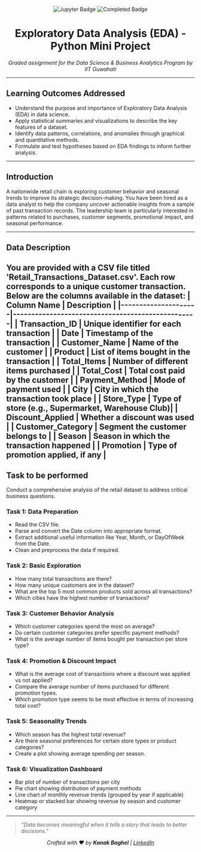 <p align="center">
  <img src="https://img.shields.io/badge/Tool-Jupyter-orange?logo=jupyter&logoColor=white" alt="Jupyter Badge" />
  <img src="https://img.shields.io/badge/Status-Completed-success" alt="Completed Badge" />
</p>

<h1 align="center">Exploratory Data Analysis (EDA) - Python Mini Project</h1>
<p align="center"><em>Graded assignment for the Data Science &amp; Business Analytics Program by IIT Guwahati</em></p>

---

## Learning Outcomes Addressed
- Understand the purpose and importance of Exploratory Data Analysis (EDA) in data science.
- Apply statistical summaries and visualizations to describe the key features of a dataset.
- Identify data patterns, correlations, and anomalies through graphical and quantitative methods.
- Formulate and test hypotheses based on EDA findings to inform further analysis.
---

## Introduction
A nationwide retail chain is exploring customer behavior and seasonal trends to improve its strategic decision-making. You have been hired as a data analyst to help the company uncover actionable insights from a sample of past transaction records. The leadership team is particularly interested in patterns related to purchases, customer segments, promotional impact, and seasonal performance. 

---

## Data Description
You are provided with a CSV file titled 'Retail_Transactions_Dataset.csv'. Each row corresponds to a unique customer transaction. Below are the columns available in the dataset: 
| Column Name         | Description                                      |
|---------------------|--------------------------------------------------|
| Transaction_ID      | Unique identifier for each transaction           |
| Date                | Timestamp of the transaction                     |
| Customer_Name       | Name of the customer                             |
| Product             | List of items bought in the transaction          |
| Total_Items         | Number of different items purchased              |
| Total_Cost          | Total cost paid by the customer                  |
| Payment_Method      | Mode of payment used                             |
| City                | City in which the transaction took place         |
| Store_Type          | Type of store (e.g., Supermarket, Warehouse Club)|
| Discount_Applied    | Whether a discount was used                      |
| Customer_Category   | Segment the customer belongs to                  |
| Season              | Season in which the transaction happened         |
| Promotion           | Type of promotion applied, if any                |
---

## Task to be performed
Conduct a comprehensive analysis of the retail dataset to address critical business questions. 

### Task 1: Data Preparation 
- Read the CSV file. 
- Parse and convert the Date column into appropriate format. 
- Extract additional useful information like Year, Month, or DayOfWeek from the Date. 
- Clean and preprocess the data if required. 
### Task 2: Basic Exploration 
- How many total transactions are there? 
- How many unique customers are in the dataset? 
- What are the top 5 most common products sold across all transactions? 
- Which cities have the highest number of transactions? 
### Task 3: Customer Behavior Analysis 
- Which customer categories spend the most on average? 
- Do certain customer categories prefer specific payment methods? 
- What is the average number of items bought per transaction per store type? 
### Task 4: Promotion & Discount Impact 
- What is the average cost of transactions where a discount was applied vs not applied? 
- Compare the average number of items purchased for different promotion types. 
- Which promotion type seems to be most effective in terms of increasing total cost? 
### Task 5: Seasonality Trends 
- Which season has the highest total revenue? 
- Are there seasonal preferences for certain store types or product categories? 
- Create a plot showing average spending per season. 
### Task 6: Visualization Dashboard 
- Bar plot of number of transactions per city 
- Pie chart showing distribution of payment methods 
- Line chart of monthly revenue trends (grouped by year if applicable) 
- Heatmap or stacked bar showing revenue by season and customer category 
---

> _“Data becomes meaningful when it tells a story that leads to better decisions.”_  
<p align="center"><em>Crafted with ♥ by <strong>Kanak Baghel</strong> | <a href="https://www.linkedin.com/in/kanakbaghel">LinkedIn</a></em></p>
